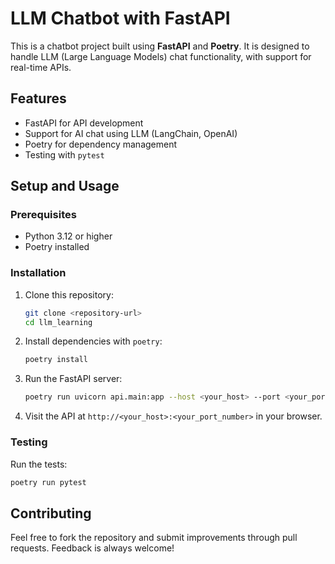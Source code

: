 # LLM Chatbot with FastAPI

This is a chatbot project built using **FastAPI** and **Poetry**. It is designed to handle LLM (Large Language Models)
chat functionality, with support for real-time APIs.

## Features

- FastAPI for API development
- Support for AI chat using LLM (LangChain, OpenAI)
- Poetry for dependency management
- Testing with `pytest`

## Setup and Usage

### Prerequisites

- Python 3.12 or higher
- Poetry installed

### Installation

1. Clone this repository:

   ```bash
   git clone <repository-url>
   cd llm_learning
   ```

2. Install dependencies with `poetry`:

   ```bash
   poetry install
   ```

3. Run the FastAPI server:

   ```bash
   poetry run uvicorn api.main:app --host <your_host> --port <your_port_number> --reload
   ```

4. Visit the API at `http://<your_host>:<your_port_number>` in your browser.

### Testing

Run the tests:

```bash
poetry run pytest
```

## Contributing

Feel free to fork the repository and submit improvements through pull requests. Feedback is always welcome!

